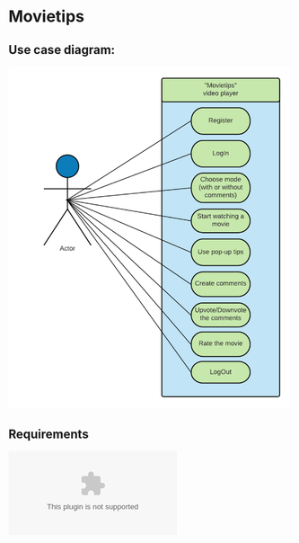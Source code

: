 # Movietips

## Use case diagram:
![Use case diagram](https://github.com/Programming-Engineering-Pmi-33/Movietips/blob/master/diagram.png)
## Requirements
![Requirements](https://github.com/Programming-Engineering-Pmi-33/Movietips/blob/master/Requirements.docx)


